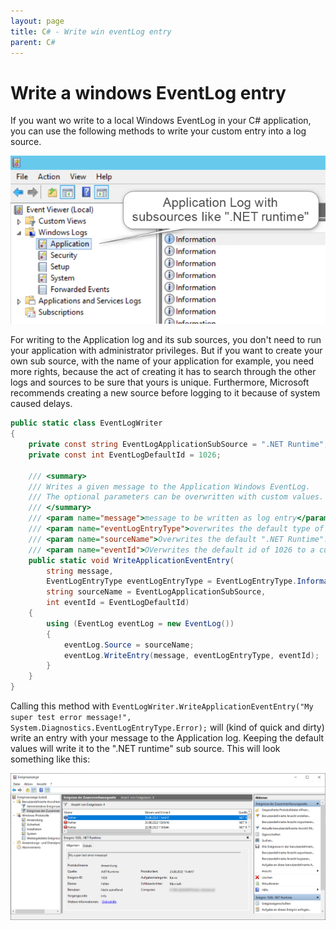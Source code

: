 ```yaml
---
layout: page
title: C# - Write win eventLog entry
parent: C#
---
```


# Write a windows EventLog entry

If you want wo write to a local Windows EventLog in your C# application, you can use the following methods to write your custom entry into a log source.

[![EventViewer](/assets/images/articles/write-win-eventlog-entry/eventvwr-application-log.png)](/assets/images/articles/write-win-eventlog-entry/eventvwr-application-log.png)

For writing to the Application log and its sub sources, you don't need to run your application with administrator privileges. But if you want to create your own sub source, with the name of your application for example, you need more rights, because the act of creating it has to search through the other logs and sources to be sure that yours is unique. Furthermore, Microsoft recommends creating a new source before logging to it because of system caused delays. 


```csharp
public static class EventLogWriter
{
    private const string EventLogApplicationSubSource = ".NET Runtime";
    private const int EventLogDefaultId = 1026;

    /// <summary>
    /// Writes a given message to the Application Windows EventLog.
    /// The optional parameters can be overwritten with custom values.
    /// </summary>
    /// <param name="message">message to be written as log entry</param>
    /// <param name="eventLogEntryType">overwrites the default type of Information to a custom set type</param>
    /// <param name="sourceName">Overwrites the default ".NET Runtime". Custom values have to exist, or this throws an exception.</param>
    /// <param name="eventId">OVerwrites the default id of 1026 to a custom id. keeping the default is recommended, else chose an id above 1000</param>
    public static void WriteApplicationEventEntry(
        string message,
        EventLogEntryType eventLogEntryType = EventLogEntryType.Information,
        string sourceName = EventLogApplicationSubSource,
        int eventId = EventLogDefaultId)
    {
        using (EventLog eventLog = new EventLog())
        {
            eventLog.Source = sourceName;
            eventLog.WriteEntry(message, eventLogEntryType, eventId);
        }
    }
}
```

Calling this method with `EventLogWriter.WriteApplicationEventEntry("My super test error message!", System.Diagnostics.EventLogEntryType.Error);` will (kind of quick and dirty) write an entry with your message to the Application log. Keeping the default values will write it to the ".NET runtime" sub source. This will look something like this:

[![Error message example](/assets/images/articles/write-win-eventlog-entry/error-message-example.png)](/assets/images/articles/write-win-eventlog-entry/error-message-example.png)

